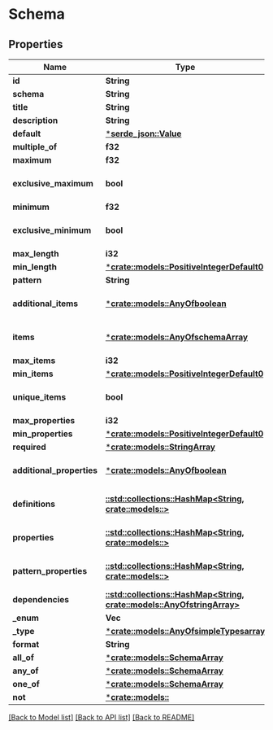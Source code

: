 # Schema

## Properties

Name | Type | Description | Notes
------------ | ------------- | ------------- | -------------
**id** | **String** |  | [optional] 
**schema** | **String** |  | [optional] 
**title** | **String** |  | [optional] 
**description** | **String** |  | [optional] 
**default** | [***serde_json::Value**](.md) |  | [optional] 
**multiple_of** | **f32** |  | [optional] 
**maximum** | **f32** |  | [optional] 
**exclusive_maximum** | **bool** |  | [optional] [default to false]
**minimum** | **f32** |  | [optional] 
**exclusive_minimum** | **bool** |  | [optional] [default to false]
**max_length** | **i32** |  | [optional] 
**min_length** | [***crate::models::PositiveIntegerDefault0**](positiveIntegerDefault0.md) |  | [optional] 
**pattern** | **String** |  | [optional] 
**additional_items** | [***crate::models::AnyOfboolean**](anyOf<boolean,#>.md) |  | [optional] [default to {}]
**items** | [***crate::models::AnyOfschemaArray**](anyOf<#,schemaArray>.md) |  | [optional] [default to {}]
**max_items** | **i32** |  | [optional] 
**min_items** | [***crate::models::PositiveIntegerDefault0**](positiveIntegerDefault0.md) |  | [optional] 
**unique_items** | **bool** |  | [optional] [default to false]
**max_properties** | **i32** |  | [optional] 
**min_properties** | [***crate::models::PositiveIntegerDefault0**](positiveIntegerDefault0.md) |  | [optional] 
**required** | [***crate::models::StringArray**](stringArray.md) |  | [optional] 
**additional_properties** | [***crate::models::AnyOfboolean**](anyOf<boolean,#>.md) |  | [optional] [default to {}]
**definitions** | [**::std::collections::HashMap<String, crate::models::>**](#.md) |  | [optional] [default to {}]
**properties** | [**::std::collections::HashMap<String, crate::models::>**](#.md) |  | [optional] [default to {}]
**pattern_properties** | [**::std::collections::HashMap<String, crate::models::>**](#.md) |  | [optional] [default to {}]
**dependencies** | [**::std::collections::HashMap<String, crate::models::AnyOfstringArray>**](anyOf<#,stringArray>.md) |  | [optional] 
**_enum** | **Vec<String>** |  | [optional] 
**_type** | [***crate::models::AnyOfsimpleTypesarray**](anyOf<simpleTypes,array>.md) |  | [optional] 
**format** | **String** |  | [optional] 
**all_of** | [***crate::models::SchemaArray**](schemaArray.md) |  | [optional] 
**any_of** | [***crate::models::SchemaArray**](schemaArray.md) |  | [optional] 
**one_of** | [***crate::models::SchemaArray**](schemaArray.md) |  | [optional] 
**not** | [***crate::models::**](#.md) |  | [optional] 

[[Back to Model list]](../README.md#documentation-for-models) [[Back to API list]](../README.md#documentation-for-api-endpoints) [[Back to README]](../README.md)


